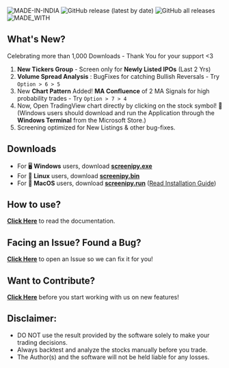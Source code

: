![MADE-IN-INDIA](https://img.shields.io/badge/MADE%20WITH%20%E2%9D%A4%20IN-INDIA-orange?style=for-the-badge) ![GitHub release (latest by date)](https://img.shields.io/github/v/release/pranjal-joshi/Screeni-py?style=for-the-badge) ![GitHub all releases](https://img.shields.io/github/downloads/pranjal-joshi/Screeni-py/total?color=Green&label=Downloads&style=for-the-badge) ![MADE_WITH](https://img.shields.io/badge/BUILT%20USING-PYTHON-yellow?style=for-the-badge&logo=python&logoColor=yellow)
## What's New?

Celebrating more than 1,000 Downloads - Thank You for your support <3

1. **New Tickers Group** - Screen only for **Newly Listed IPOs** (Last 2 Yrs)
2. **Volume Spread Analysis** : BugFixes for catching Bullish Reversals - Try `Option > 6 > 5`
3. New **Chart Pattern** Added! **MA Confluence** of 2 MA Signals for high probability trades - Try `Option > 7 > 4`
4. Now, Open TradingView chart directly by clicking on the stock symbol! :tada: (Windows users should download and run the Application through  the **Windows Terminal** from the Microsoft Store.)
5. Screening optimized for New Listings & other bug-fixes.

## Downloads
* For :desktop_computer: **Windows** users, download **[screenipy.exe](https://github.com/pranjal-joshi/Screeni-py/releases/download/1.30/screenipy.exe)**
* For :penguin: **Linux** users, download **[screenipy.bin](https://github.com/pranjal-joshi/Screeni-py/releases/download/1.30/screenipy.bin)**
* For :apple: **MacOS** users, download **[screenipy.run](https://github.com/pranjal-joshi/Screeni-py/releases/download/1.30/screenipy.run)** ([Read Installation Guide](https://github.com/pranjal-joshi/Screeni-py/blob/main/INSTALLATION.md#for-macos))

## How to use?

[**Click Here**](https://github.com/pranjal-joshi/Screeni-py) to read the documentation.

## Facing an Issue? Found a Bug?

[**Click Here**](https://github.com/pranjal-joshi/Screeni-py/issues/new/choose) to open an Issue so we can fix it for you!

## Want to Contribute?

[**Click Here**](https://github.com/pranjal-joshi/Screeni-py/blob/main/CONTRIBUTING.md) before you start working with us on new features!

## Disclaimer:
* DO NOT use the result provided by the software solely to make your trading decisions.
* Always backtest and analyze the stocks manually before you trade.
* The Author(s) and the software will not be held liable for any losses.